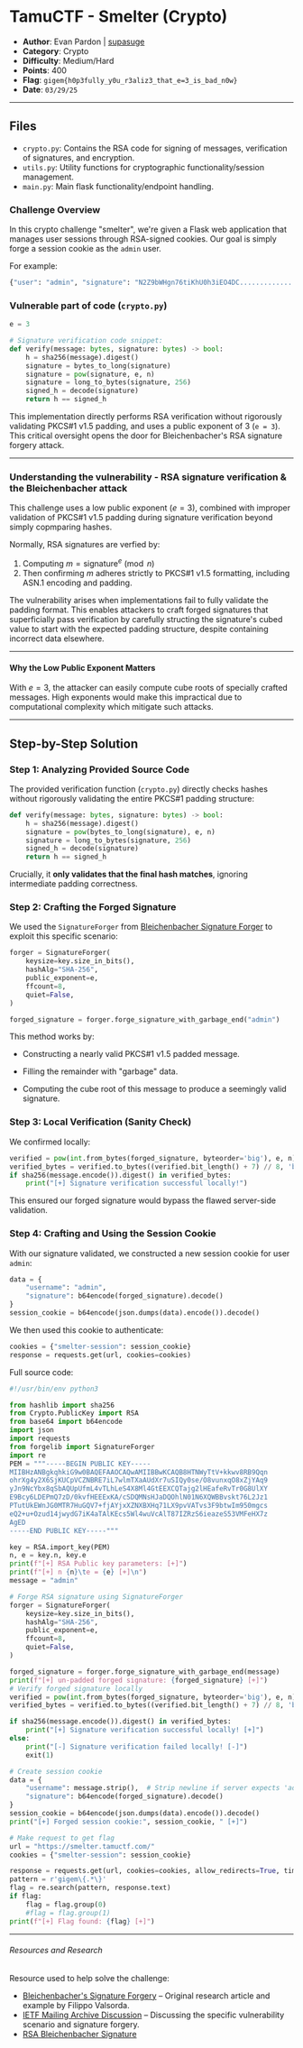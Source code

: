 # TamuCTF - Smelter (Crypto)
- **Author**: Evan Pardon | [supasuge](https://github.com/supasuge)
- **Category**: Crypto
- **Difficulty**: Medium/Hard
- **Points**: 400
- **Flag**: `gigem{h0p3fully_y0u_r3aliz3_that_e=3_is_bad_n0w}`
- **Date**: `03/29/25`

---
## Files
- `crypto.py`: Contains the RSA code for signing of messages, verification of signatures, and encryption.
- `utils.py`: Utility functions for cryptographic functionality/session management.
- `main.py`: Main flask functionality/endpoint handling.


### Challenge Overview

In this crypto challenge "smelter", we're given a Flask web application that manages user sessions through RSA-signed cookies. Our goal is simply forge a session cookie as the `admin` user.

For example:

```sh
{"user": "admin", "signature": "N2Z9bWHgn76tiKhU0h3iEO4DC..........................."}
```


### Vulnerable part of  code (`crypto.py`)

```python
e = 3 

# Signature verification code snippet:
def verify(message: bytes, signature: bytes) -> bool:
    h = sha256(message).digest()
    signature = bytes_to_long(signature)
    signature = pow(signature, e, n)
    signature = long_to_bytes(signature, 256)
    signed_h = decode(signature)
    return h == signed_h
```

This implementation directly performs RSA verification without rigorously validating PKCS#1 v1.5 padding, and uses a public exponent of $3$ (`e = 3`). This critical oversight opens the door for Bleichenbacher's RSA signature forgery attack.

---

### Understanding the vulnerability - RSA signature verification & the Bleichenbacher attack

This challenge uses a low public exponent ($e=3$), combined with improper validation of PKCS#1 v1.5 padding during signature verification beyond simply copmparing hashes.

Normally, RSA signatures are verfied by:
1. Computing $m = \text{signature}^{e} \pmod n$
2. Then confirming $m$ adheres strictly to PKCS#1 v1.5 formatting, including ASN.1 encoding and padding.

The vulnerability arises when implementations fail to fully validate the padding format. This enables attackers to craft forged signatures that superficially pass verification by carefully structing the signature's cubed value to start with the expected padding structure, despite containing incorrect data elsewhere.

---

#### Why the Low Public Exponent Matters

With $e=3$, the attacker can easily compute cube roots of specially crafted messages. High exponents would make this impractical due to computational complexity which mitigate such attacks.

---

## Step-by-Step Solution

### Step 1: Analyzing Provided Source Code

The provided verification function (`crypto.py`) directly checks hashes without rigorously validating the entire PKCS#1 padding structure:

```python
def verify(message: bytes, signature: bytes) -> bool:
    h = sha256(message).digest()
    signature = pow(bytes_to_long(signature), e, n)
    signature = long_to_bytes(signature, 256)
    signed_h = decode(signature)
    return h == signed_h
```

Crucially, it **only validates that the final hash matches**, ignoring intermediate padding correctness.

### Step 2: Crafting the Forged Signature

We used the `SignatureForger` from [Bleichenbacher Signature Forger](https://github.com/hoeg/BleichenbacherSignatureForger) to exploit this specific scenario:

```python
forger = SignatureForger(
    keysize=key.size_in_bits(),
    hashAlg="SHA-256",
    public_exponent=e,
    ffcount=8,
    quiet=False,
)

forged_signature = forger.forge_signature_with_garbage_end("admin")
```

This method works by:

- Constructing a nearly valid PKCS#1 v1.5 padded message.
    
- Filling the remainder with "garbage" data.
    
- Computing the cube root of this message to produce a seemingly valid signature.
    

### Step 3: Local Verification (Sanity Check)

We confirmed locally:

```python
verified = pow(int.from_bytes(forged_signature, byteorder='big'), e, n)
verified_bytes = verified.to_bytes((verified.bit_length() + 7) // 8, 'big')
if sha256(message.encode()).digest() in verified_bytes:
    print("[+] Signature verification successful locally!")
```

This ensured our forged signature would bypass the flawed server-side validation.

### Step 4: Crafting and Using the Session Cookie

With our signature validated, we constructed a new session cookie for user `admin`:

```python
data = {
    "username": "admin",
    "signature": b64encode(forged_signature).decode()
}
session_cookie = b64encode(json.dumps(data).encode()).decode()
```

We then used this cookie to authenticate:

```python
cookies = {"smelter-session": session_cookie}
response = requests.get(url, cookies=cookies)
```

Full source code:

```python
#!/usr/bin/env python3

from hashlib import sha256
from Crypto.PublicKey import RSA
from base64 import b64encode
import json
import requests
from forgelib import SignatureForger
import re
PEM = """-----BEGIN PUBLIC KEY-----
MIIBHzANBgkqhkiG9w0BAQEFAAOCAQwAMIIBBwKCAQB8HTNWyTtV+kkwv8RB9Qqn
ohrXg4y2X6SjKUCpVCZNBRE7iL7wlmTXaAUdXr7uSIQy0se/O8vunxqO8xZjYAq9
yJn9NcYbx8qSbAQUpUfmL4vTLhLeS4X8Ml4GtEEXCQTajg2lHEafeRvTr0G8UlXY
E9Bcy6LDEPmQ7zD/0kvfHEEExKA/cSDQMNsHJaDQOhlN01N6XQWBBvskt76L2Jz1
PTutUkEWnJG0MTR7HuGQV7+fjAYjxXZNXBXHq71LX9pvVATvs3F9btwIm950mgcs
eQ2+u+Ozud14jwydG7iK4aTAlKEcs5Wl4wuVcAlT87IZRzS6ieazeS53VMFeHX7z
AgED
-----END PUBLIC KEY-----"""

key = RSA.import_key(PEM)
n, e = key.n, key.e
print(f"[+] RSA Public key parameters: [+]")
print(f"[+] n {n}\te = {e} [+]\n")
message = "admin"  

# Forge RSA signature using SignatureForger
forger = SignatureForger(
    keysize=key.size_in_bits(),
    hashAlg="SHA-256",
    public_exponent=e,
    ffcount=8,
    quiet=False,
)

forged_signature = forger.forge_signature_with_garbage_end(message)
print(f"[+] un-padded forged signature: {forged_signature} [+]")
# Verify forged signature locally
verified = pow(int.from_bytes(forged_signature, byteorder='big'), e, n)
verified_bytes = verified.to_bytes((verified.bit_length() + 7) // 8, 'big')

if sha256(message.encode()).digest() in verified_bytes:
    print("[+] Signature verification successful locally! [+]")
else:
    print("[-] Signature verification failed locally! [-]")
    exit(1)

# Create session cookie
data = {
    "username": message.strip(),  # Strip newline if server expects 'admin'
    "signature": b64encode(forged_signature).decode()
}
session_cookie = b64encode(json.dumps(data).encode()).decode()
print("[+] Forged session cookie:", session_cookie, " [+]")

# Make request to get flag
url = "https://smelter.tamuctf.com/"
cookies = {"smelter-session": session_cookie}

response = requests.get(url, cookies=cookies, allow_redirects=True, timeout=5)
pattern = r'gigem\{.*\}'
flag = re.search(pattern, response.text)
if flag:
    flag = flag.group(0)
    #flag = flag.group(1)
print(f"[+] Flag found: {flag} [+]")
```


---

###### Resources and Research
Resource used to help solve the challenge:
- [Bleichenbacher's Signature Forgery](https://blog.filippo.io/bleichenbacher-06-signature-forgery-in-python-rsa/) – Original research article and example by Filippo Valsorda.
- [IETF Mailing Archive Discussion](https://www.ietf.org/mail-archive/web/openpgp/current/msg00999.html) – Discussing the specific vulnerability scenario and signature forgery.
- [RSA Bleichenbacher Signature](https://github.com/maximmasiutin/rsa-bleichenbacher-signature/blob/master/SignatureForgerLib.py)

